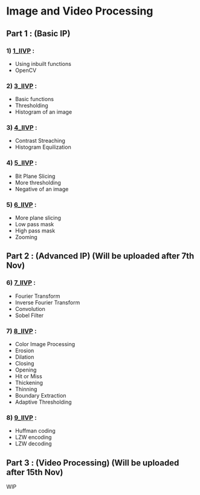 # Image and Video Processing

## Part 1 : (Basic IP)

### 1) [1_IIVP](https://github.com/XXDIL/Image-and-Video-Processing/tree/master/1_IIVP) : 
- Using inbuilt functions
- OpenCV
### 2) [3_IIVP](https://github.com/XXDIL/Image-and-Video-Processing/tree/master/3_IIVP) : 
- Basic functions
- Thresholding
- Histogram of an image
### 3) [4_IIVP](https://github.com/XXDIL/Image-and-Video-Processing/tree/master/4_IIVP) : 
- Contrast Streaching
- Histogram Equilization
### 4) [5_IIVP](https://github.com/XXDIL/Image-and-Video-Processing/tree/master/5_IIVP) : 
- Bit Plane Slicing
- More thresholding
- Negative of an image
### 5) [6_IIVP](https://github.com/XXDIL/Image-and-Video-Processing/tree/master/6_IIVP) : 
- More plane slicing
- Low pass mask
- High pass mask
- Zooming

## Part 2 : (Advanced IP) (Will be uploaded after 7th Nov)

### 6) [7_IIVP](https://github.com/XXDIL/Image-and-Video-Processing/tree/master/7_IIVP) : 
- Fourier Transform
- Inverse Fourier Transform
- Convolution
- Sobel Filter
### 7) [8_IIVP](https://github.com/XXDIL/Image-and-Video-Processing/tree/master/8_IIVP) : 
- Color Image Processing
- Erosion
- Dilation
- Closing 
- Opening
- Hit or Miss
- Thickening 
- Thinning
- Boundary Extraction
- Adaptive Thresholding
### 8) [9_IIVP](https://github.com/XXDIL/Image-and-Video-Processing/tree/master/9_IIVP) : 
- Huffman coding
- LZW encoding
- LZW decoding

## Part 3 : (Video Processing) (Will be uploaded after 15th Nov)

WIP
